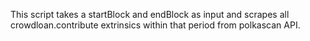 This script takes a startBlock and endBlock as input and scrapes all crowdloan.contribute extrinsics within that period from polkascan API.
